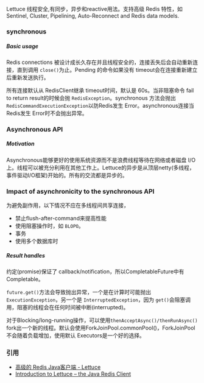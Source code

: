 Lettuce 线程安全,有同步，异步和reactive用法。支持高级 Redis 特性，如 Sentinel, Cluster, Pipelining, Auto-Reconnect and Redis data models.

### synchronous
##### Basic usage
Redis connections 被设计成长久存在并且线程安全的，连接丢失后会自动重新连接，直到调用 `close()`为止。Pending 的命令如果没有 timeout会在连接重新建立后重新发送执行。

所有连接默认从 RedisClient继承 timeout时间，默认是 60s。当非阻塞命令 fail to return result的时候会抛 `RedisException`。synchronous 方法会抛出 `RedisCommandExecutionException`以防Redis发生 Error。asynchronous连接当Redis发生 Error时不会抛出异常。

### Asynchronous API
##### Motivation
Asynchronous能够更好的使用系统资源而不是浪费线程等待在网络或者磁盘 I/O上。线程可以被充分利用在其他工作上。Lettuce的异步是从顶层netty(多线程，事件驱动I/O框架)开始的。所有的交流都是异步的。

### Impact of asynchronicity to the synchronous API
为避免副作用，以下情况不应在多线程间共享连接，
* 禁止flush-after-command来提高性能
* 使用阻塞操作时，如 `BLOPO`。
* 事务
* 使用多个数据库时

##### Result handles
约定(promise)保证了 callback/notification，所以CompletableFuture中有 Completable。

`future.get()`方法会导致抛出异常，一个是在计算时可能抛出 `ExecutionException`，另一个是 `InterruptedException`，因为 `get()`会阻塞调用，阻塞的线程会在任何时间被中断(interrupted)。

对于Blocking/long-running操作，可以使用`thenAcceptAsync()/thenRunAsync()` fork出一个新的线程。默认会使用ForkJoinPool.commonPool()，ForkJoinPool不会随着负载增加，使用默认 Executors是一个好的选择。


### 引用
* [高级的 Redis Java客户端 - Lettuce](https://mp.weixin.qq.com/s/juDp1WL8Vtc9Sm5KoUB7fQ)
* [Introduction to Lettuce – the Java Redis Client](http://www.baeldung.com/java-redis-lettuce)

